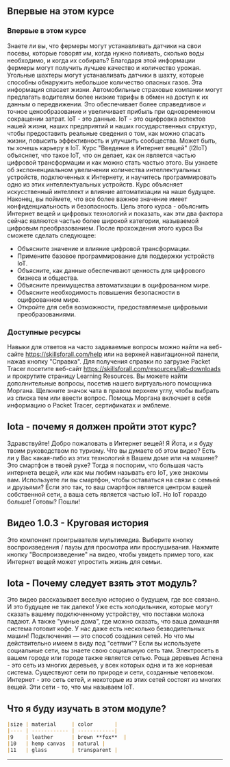 <!-- 1.0.1 -->
## Впервые на этом курсе 
### Впервые в этом курсе
Знаете ли вы, что фермеры могут устанавливать датчики на свои посевы, которые говорят им, когда нужно поливать, сколько воды необходимо, и когда их собирать? Благодаря этой информации фермеры могут получить лучшее качество и количество урожая. Угольные шахтеры могут устанавливать датчики в шахту, которые способны обнаружить небольшое количество опасных газов. Эта информация спасает жизни. Автомобильные страховые компании могут предлагать водителям более низкие тарифы в обмен на доступ к их данным о передвижении. Это обеспечивает более справедливое и точное ценообразование и увеличивает прибыль при одновременном сокращении затрат.
IoT - это данные. IoT - это оцифровка аспектов нашей жизни, наших предприятий и наших государственных структур, чтобы предоставить реальные сведения о том, как можно спасать жизни, повысить эффективность и улучшить сообщества. Может быть, ты хочешь карьеру в IoT.
Курс "Введение в Интернет вещей" (I2IoT) объясняет, что такое IoT, что он делает, как он является частью цифровой трансформации и как можно стать частью этого. Вы узнаете об экспоненциальном увеличении количества интеллектуальных устройств, подключенных к Интернету, и научитесь программировать одно из этих интеллектуальных устройств. Курс объясняет искусственный интеллект и влияние автоматизации на наше будущее. Наконец, вы поймете, что все более важное значение имеет конфиденциальность и безопасность.
Цель этого курса - объяснить Интернет вещей и цифровых технологий и показать, как эти два фактора сейчас являются частью более широкой категории, называемой цифровым преобразованием.
После прохождения этого курса Вы сможете сделать следующее:
* Объясните значение и влияние цифровой трансформации.
* Примените базовое программирование для поддержки устройств IoT.
* Объясните, как данные обеспечивают ценность для цифрового бизнеса и общества.
* Объясните преимущества автоматизации в оцифрованном мире.
* Объясните необходимость повышения безопасности в оцифрованном мире.
* Откройте для себя возможности, предоставляемые цифровыми преобразованиями.
### Доступные ресурсы
Навыки для ответов на часто задаваемые вопросы можно найти на веб-сайте https://skillsforall.com/help или на верхней навигационной панели, нажав кнопку "Справка". Для получения справки по загрузке Packet Tracer посетите веб-сайт https://skillsforall.com/resources/lab-downloads и прокрутите страницу Learning Resources. Вы можете найти дополнительные вопросы, посетив нашего виртуального помощника Моргана. Щелкните значок чата в правом верхнем углу, чтобы выбрать из списка тем или ввести вопрос. Помощь Моргана включает в себя информацию о Packet Tracer, сертификатах и эмблеме.

<!-- 1.0.2 -->
## Iota - почему я должен пройти этот курс?

Здравствуйте! Добро пожаловать в Интернет вещей! Я Йота, и я буду твоим руководством по туризму. Что вы думаете об этом видео? Есть ли у Вас какая-либо из этих технологий в Вашем доме или на машине? Это смартфон в твоей руке? Тогда я поспорим, что большая часть интернета вещей, или как мы любим называть его IoT, уже знакомы вам. Используете ли вы смартфон, чтобы оставаться на связи с семьей и друзьями? Если это так, то ваш смартфон является центром вашей собственной сети, а ваша сеть является частью IoT. Но IoT гораздо больше! Готовы? Пошли!

<!-- 1.0.3 -->
## Видео 1.0.3 - Круговая история
Это компонент проигрывателя мультимедиа. Выберите кнопку воспроизведения / паузы для просмотра или прослушивания.
Нажмите кнопку "Воспроизведение" на видео, чтобы увидеть пример того, как Интернет вещей может упростить жизнь для семьи.

<!-- 1.0.4 -->
## Iota - Почему следует взять этот модуль?

Это видео рассказывает веселую историю о будущем, где все связано. И это будущее не так далеко! Уже есть холодильники, которые могут сказать вашему подключенному устройству, что поставки молока падают. А также "умные дома", где можно сказать, что ваша домашняя система готовит кофе. У нас даже есть несколько безводительных машин!
Подключения — это способ создания сетей. Но что мы действительно имеем в виду под "сетями"? Если вы используете социальные сети, вы знаете свою социальную сеть там. Электросеть в вашем городе или городе также является сетью. Роща деревьев Аспена - это сеть из многих деревьев, у всех которых одна и та же корневая система. Существуют сети по природе и сети, созданные человеком. Интернет - это сеть сетей, и некоторые из этих сетей состоят из многих вещей. Эти сети - то, что мы называем IoT.

<!-- 1.0.5 -->
## Что я буду изучать в этом модуле?

```markdown
|size | material     | color       |
|---- | ------------ | ------------|
|9    | leather      | brown **fox**  |
|10   | hemp canvas  | natural |
|11   | glass        | transparent |
```

---
